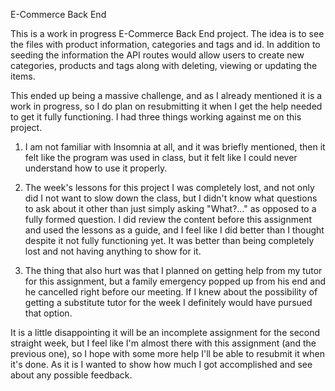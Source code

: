 E-Commerce Back End

This is a work in progress E-Commerce Back End project. The idea is to see the files with product information, categories and tags and id. In addition to seeding the information the API routes would allow users to create new categories, products and tags along with deleting, viewing or updating the items.

This ended up being a massive challenge, and as I already mentioned it is a work in progress, so I do plan on resubmitting it when I get the help needed to get it fully functioning. I had three things working against me on this project.

1) I am not familiar with Insomnia at all, and it was briefly mentioned, then it felt like the program was used in class, but it felt like I could never understand how to use it properly.

2) The week's lessons for this project I was completely lost, and not only did I not want to slow down the class, but I didn't know what questions to ask about it other than just simply asking "What?..." as opposed to a fully formed question. I did review the content before this assignment and used the lessons as a guide, and I feel like I did better than I thought despite it not fully functioning yet. It was better than being completely lost and not having anything to show for it.

3) The thing that also hurt was that I planned on getting help from my tutor for this assignment, but a family emergency popped up from his end and he cancelled right before our meeting. If I knew about the possibility of getting a substitute tutor for the week I definitely would have pursued that option.

It is a little disappointing it will be an incomplete assignment for the second straight week, but I feel like I'm almost there with this assignment (and the previous one), so I hope with some more help I'll be able to resubmit it when it's done. As it is I wanted to show how much I got accomplished and see about any possible feedback.
